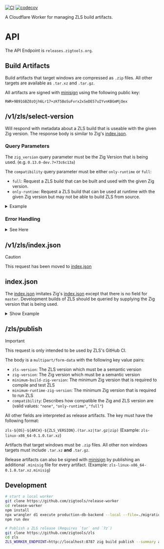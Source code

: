 [![CI](https://github.com/zigtools/release-worker/workflows/CI/badge.svg)](https://github.com/zigtools/release-worker/actions)
[![codecov](https://codecov.io/gh/zigtools/release-worker/graph/badge.svg?token=A3YHEUHMT2)](https://codecov.io/gh/zigtools/release-worker)

A Cloudflare Worker for managing ZLS build artifacts.

# API

The API Endpoint is `releases.zigtools.org`.

## Build Artifacts

Build artifacts that target windows are compressed as `.zip` files. All other targets are available as `.tar.xz` and `.tar.gz`.

All artifacts are signed with [minisign](https://jedisct1.github.io/minisign/) using the following public key:

```
RWR+9B91GBZ0zOjh6Lr17+zKf5BoSuFvrx2xSeDE57uIYvnKBGmMjOex
```

## /v1/zls/select-version

Will respond with metadata about a ZLS build that is useable with the given Zig version.
The response body is similar to Zig's [index.json](https://ziglang.org/download/index.json).

### Query Parameters

The `zig_version` query parameter must be the Zig Version that is being used. (e.g. `0.13.0-dev.7+73c6c13a`)

The `compatibility` query parameter must be either `only-runtime` or `full`:

- `full`: Request a ZLS build that can be built and used with the given Zig version.
- `only-runtime`: Request a ZLS build that can be used at runtime with the given Zig version but may not be able to build ZLS from source.

<details>
  <summary>Example</summary>
  
  ```bash
  curl "https://releases.zigtools.org/v1/zls/select-version?zig_version=0.13.0-dev.7%2B73c6c13a&compatibility=only-runtime" # 0.13.0-dev.7+73c6c13a
  ```
  
  ```json
  {
    "version": "0.12.0",
    "date": "2024-04-26",
    "x86_64-windows": {
      "tarball": "https://builds.zigtools.org/zls-windows-x86_64-0.12.0.zip",
      "shasum": "9656942a98e6d582b8e1d7486d0d3523ee80b0120d4a1d0740e963e45ea88954",
      "size": "3697303"
    },
    "x86-windows": {
      "tarball": "https://builds.zigtools.org/zls-windows-x86-0.12.0.zip",
      "shasum": "4a27fa034f0d2c0f32481eb4b32e198b68115440d501b126463bfa72000c4b38",
      "size": "3850972"
    },
    "x86_64-linux": {
      "tarball": "https://builds.zigtools.org/zls-linux-x86_64-0.12.0.tar.xz",
      "shasum": "3a055bc2ead457d45d71fe16d63166ac9586beea2728ac2af12e0fd8217fbe2e",
      "size": "3241444"
    },
    "x86_64-macos": {
      "tarball": "https://builds.zigtools.org/zls-macos-x86_64-0.12.0.tar.xz",
      "shasum": "6360f923e6e9a68ad317a73bd2990bc3e445c0815ec1c914329a188385660f3a",
      "size": "1038340"
    },
    "x86-linux": {
      "tarball": "https://builds.zigtools.org/zls-linux-x86-0.12.0.tar.xz",
      "shasum": "1d9905c22787242273c6064a76032b8eb9357150c2fd24d1442c70a21f686f39",
      "size": "3308004"
    },
    "aarch64-linux": {
      "tarball": "https://builds.zigtools.org/zls-linux-aarch64-0.12.0.tar.xz",
      "shasum": "9f34884ff22791c2f7c2c7acbe7b9497c4c15321c6ce9c769346b4f4c3d73172",
      "size": "3059812"
    },
    "aarch64-macos": {
      "tarball": "https://builds.zigtools.org/zls-macos-aarch64-0.12.0.tar.xz",
      "shasum": "2e672621bfa671e25a5343b2102cd8a671bebcb7b88c9088d86eecba7bc94bac",
      "size": "913236"
    },
    "wasm32-wasi": {
      "tarball": "https://builds.zigtools.org/zls-wasi-wasm32-0.12.0.tar.xz",
      "shasum": "d81151910728a5b0bd36f0d3f135ad53b6456e5ae26e211ca99fe6156631f93c",
      "size": "2235120"
    }
  }
  ```
  
</details>

### Error Handling

<details>
  <summary> See Here</summary>

The `/v1/zls/select-version` request may be unable to respond with a compatible Zig version.

If the request is valid but cannot be satified, a JSON response with an `code` and `message` field will be send.

```bash
curl "https://releases.zigtools.org/v1/zls/select-version?zig_version=0.30.0&compatibility=full"
```

```json
{
  "code": 1,
  "message": "ZLS 0.30 has not been released yet"
}
```

#### Unsupported

This error _should_ only occur when specifying a very old Zig version like `0.8.0`. Please open an issue when encounting this error on recent Zig versions.

```json
{
  "code": 0,
  "message": "Zig ${ZIG_VERSION} is not supported by ZLS"
}
```

#### Unsupported Release Cycle

The most common scenario for this error is after Zig has tagged a new release but ZLS hasn't updated yet.

Let's say that Zig `0.12.0` has been released but ZLS not yet released ZLS `0.12.0`. ZLS's latest build is therefore a `0.12.0-dev` build.
A request with `?zig_version=0.13.0-dev` will error because there is no ZLS `0.12.*` or ZLS `0.13.0-dev` builds.

Version Order Guide: `0.12.0-dev` < `0.12.0` < `0.13.0-dev` < `0.13.0`

```json
{
  "code": 1,
  "message": "No builds for the ${ZIG_MAJOR_VERSION}.${ZIG_MINOR_VERSION} release cycle are currently available"
}
```

This error only occurs on development/nightly builds of Zig.

#### Incompatible development build

The version selection algorithm has identified the given Zig version as incompatible with any available ZLS build. When encountering this error on the latest Zig master version, it usually means that a breaking change occured that needs ZLS to be updated.

```json
{
  "code": 2,
  "message": "Zig ${ZIG_VERSION} has no compatible ZLS build (yet)"
}
```

This error only occurs on development/nightly builds of Zig.

#### Incompatible tagged release

```json
{
  "code": 3,
  "message": "ZLS ${ZIG_MAJOR_VERSION}.${ZIG_MINOR_VERSION} has not been released yet"
}
```

This error only occurs on tagged releases of Zig.

</details>

## /v1/zls/index.json

> [!CAUTION]
> This request has been moved to [index.json](https://builds.zigtools.org/index.json)

## index.json

The [index.json](https://builds.zigtools.org/index.json) imitates Zig's [index.json](https://ziglang.org/download/index.json) except that there is no field for `master`. Development builds of ZLS should be queried by supplying the Zig version that is being used.

<details>
  <summary>Show Example</summary>
  
  ```bash
  curl "https://builds.zigtools.org/index.json"
  ```
  
  ```json
  {
    "0.13.0": {
      "date": "2024-06-09",
      "x86_64-windows": {
        "tarball": "https://builds.zigtools.org/zls-windows-x86_64-0.13.0.zip",
        "shasum": "d87ed0834df3c30feae976843f0c6640acd31af1f31c0917907f7bfebae5bd14",
        "size": "3773703"
      },
      "x86_64-linux": {
        "tarball": "https://builds.zigtools.org/zls-linux-x86_64-0.13.0.tar.xz",
        "shasum": "ec4c1b45caf88e2bcb9ebb16c670603cc596e4f621b96184dfbe837b39cd8410",
        "size": "3292516"
      },
      "x86_64-macos": {
        "tarball": "https://builds.zigtools.org/zls-macos-x86_64-0.13.0.tar.xz",
        "shasum": "4b63854d6b76810abd2563706e7d768efc7111e44dd8b371d49198e627697a13",
        "size": "1047656"
      },
      "x86-windows": {
        "tarball": "https://builds.zigtools.org/zls-windows-x86-0.13.0.zip",
        "shasum": "8d71f0fde1238082ee3b7fb5d9e361411183fad2d7a55a78b403ed7cd4fc2d13",
        "size": "3876223"
      },
      "x86-linux": {
        "tarball": "https://builds.zigtools.org/zls-linux-x86-0.13.0.tar.xz",
        "shasum": "9b1632f53528ec29b214286a6056ba1b352737335311926c48317daf1f73f234",
        "size": "3342824"
      },
      "aarch64-linux": {
        "tarball": "https://builds.zigtools.org/zls-linux-aarch64-0.13.0.tar.xz",
        "shasum": "8e258711168c2e3e7e81d6074663cfe291309b779928aaa4c66aed1affeba1aa",
        "size": "3117620"
      },
      "aarch64-macos": {
        "tarball": "https://builds.zigtools.org/zls-macos-aarch64-0.13.0.tar.xz",
        "shasum": "9848514524f5e5d33997ac280b7d92388407209d4b8d4be3866dc3cf30ca6ca8",
        "size": "929348"
      },
      "wasm32-wasi": {
        "tarball": "https://builds.zigtools.org/zls-wasi-wasm32-0.13.0.tar.xz",
        "shasum": "ed2af8a5c8661a3eeaa5d498db150c237fe721dd5f48f99ec14833c2b5208493",
        "size": "2231904"
      }
    },
    "0.12.0": {
      "date": "2024-06-08",
      "aarch64-linux": {
        "tarball": "https://builds.zigtools.org/zls-linux-aarch64-0.12.0.tar.xz",
        "shasum": "ea81ee5c64c8b39aaf23c26d641e263470738d76bee945db9f7207bad10f6d6f",
        "size": "3058360"
      },
      "x86-linux": {
        "tarball": "https://builds.zigtools.org/zls-linux-x86-0.12.0.tar.xz",
        "shasum": "f9ed28d9eb12701b85aafd1956d0d2622086a11761a68561de26677f6410ae6c",
        "size": "3307028"
      },
      "x86_64-linux": {
        "tarball": "https://builds.zigtools.org/zls-linux-x86_64-0.12.0.tar.xz",
        "shasum": "a1049798c9d3b14760f24de5c0a6b5a176abd404979828342b7319939563dfaa",
        "size": "3238880"
      },
      "aarch64-macos": {
        "tarball": "https://builds.zigtools.org/zls-macos-aarch64-0.12.0.tar.xz",
        "shasum": "48892e8e75ebd8cbe1d82548e20094c4c9f7f1b81fdabe18b430f334d93dc76c",
        "size": "912760"
      },
      "x86_64-macos": {
        "tarball": "https://builds.zigtools.org/zls-macos-x86_64-0.12.0.tar.xz",
        "shasum": "6c6b24d2d57de6fcae8c44d8c484a359262b4a46339fe339a6fade433fc7c6b6",
        "size": "1038668"
      },
      "wasm32-wasi": {
        "tarball": "https://builds.zigtools.org/zls-wasi-wasm32-0.12.0.tar.xz",
        "shasum": "82f9fa4394676c25e4b090253f4bcc811f2cc0186abef6e29e90d908af5c60a8",
        "size": "2235168"
      },
      "x86-windows": {
        "tarball": "https://builds.zigtools.org/zls-windows-x86-0.12.0.zip",
        "shasum": "38bf431c3d8eb484458c77a8b7517a44d1bdbc8e1b85d664f8e8f616d94a92c0",
        "size": "3850972"
      },
      "x86_64-windows": {
        "tarball": "https://builds.zigtools.org/zls-windows-x86_64-0.12.0.zip",
        "shasum": "3ff600660081c1867a83a800d22ad784849d1bee2e18bbe4495b95164e3de136",
        "size": "3697303"
      }
    },
    "0.11.0": {
      "date": "2024-06-08",
      "aarch64-linux": {
        "tarball": "https://builds.zigtools.org/zls-linux-aarch64-0.11.0.tar.xz",
        "shasum": "43184d2d324b27d2f18b72818676b367e6633264a0f4d74d1249b8a0824d1e1c",
        "size": "2871712"
      },
      "x86-linux": {
        "tarball": "https://builds.zigtools.org/zls-linux-x86-0.11.0.tar.xz",
        "shasum": "580e8de3980778dc77aa0a77fb60efc0c71a17e12987f43379b326fc4c5dcf6c",
        "size": "2954488"
      },
      "x86_64-linux": {
        "tarball": "https://builds.zigtools.org/zls-linux-x86_64-0.11.0.tar.xz",
        "shasum": "bd65d0cd79e83395b98035991b100821589b07ed8716fb2a44b1e234c9167f3f",
        "size": "2965448"
      },
      "aarch64-macos": {
        "tarball": "https://builds.zigtools.org/zls-macos-aarch64-0.11.0.tar.xz",
        "shasum": "5152757727a958e6991b09fee4fb1b89c42b0e1c19f6b866e3567a83a126851c",
        "size": "1605664"
      },
      "x86_64-macos": {
        "tarball": "https://builds.zigtools.org/zls-macos-x86_64-0.11.0.tar.xz",
        "shasum": "8d3d83c8e1fc7a13d0c58624a9a0bdb289771c3714d01d7aace24277c95e70fb",
        "size": "1746000"
      },
      "wasm32-wasi": {
        "tarball": "https://builds.zigtools.org/zls-wasi-wasm32-0.11.0.tar.xz",
        "shasum": "06e13738a34625fe36dd397dc095c8dd986ba49c214574d5a7d04aa0a5ca669d",
        "size": "2799028"
      },
      "x86-windows": {
        "tarball": "https://builds.zigtools.org/zls-windows-x86-0.11.0.zip",
        "shasum": "8fd720f60de35e59ea3ac465d83fe4c15fd002a3abd5c259abd1cabf30756626",
        "size": "4530355"
      },
      "x86_64-windows": {
        "tarball": "https://builds.zigtools.org/zls-windows-x86_64-0.11.0.zip",
        "shasum": "b14608a9541e89cbe8993ff22a6e3cf6248dd326cc5d42c4ee5469f2933e155b",
        "size": "4186972"
      }
    },
    "0.10.0": {
      "date": "2024-06-08",
      "x86-linux": {
        "tarball": "https://builds.zigtools.org/zls-linux-x86-0.10.0.tar.xz",
        "shasum": "dfc6f2d791b84ff7bd7bfe24e17bc1fed430b6f2db7d8a31735fa19c892334e4",
        "size": "1142116"
      },
      "x86_64-linux": {
        "tarball": "https://builds.zigtools.org/zls-linux-x86_64-0.10.0.tar.xz",
        "shasum": "9a6cda8a9dc4b536f76439285541ad197eb30f67b0df47746411043c48091351",
        "size": "1168192"
      },
      "aarch64-macos": {
        "tarball": "https://builds.zigtools.org/zls-macos-aarch64-0.10.0.tar.xz",
        "shasum": "543c9f7d8895ab12b8c0b860601513c54d354ffd558a439fed9152af74c65ce6",
        "size": "378028"
      },
      "x86_64-macos": {
        "tarball": "https://builds.zigtools.org/zls-macos-x86_64-0.10.0.tar.xz",
        "shasum": "bebd917db44e8fff8daf5aab9f06dbee183dad1ce351bc6ecb264ccae710d951",
        "size": "486076"
      },
      "x86-windows": {
        "tarball": "https://builds.zigtools.org/zls-windows-x86-0.10.0.zip",
        "shasum": "8b1e20ddf16419d956473830c450dbe6eb3f9022404b65a85bc0707437419405",
        "size": "1645296"
      },
      "x86_64-windows": {
        "tarball": "https://builds.zigtools.org/zls-windows-x86_64-0.10.0.zip",
        "shasum": "f9a29b8e5a743282112c53caa28de7f8534e4c83cf801011263202266fc5ff2e",
        "size": "1582483"
      }
    },
    "0.9.0": {
      "date": "2024-06-08",
      "x86_64-linux": {
        "tarball": "https://builds.zigtools.org/zls-linux-x86_64-0.9.0.tar.xz",
        "shasum": "0bb16e2e3a1c4dab22b1d6b25deeefd2212abcc2e88702a3f58705164703a7f8",
        "size": "1145776"
      },
      "x86.tar-linux": {
        "tarball": "https://builds.zigtools.org/zls-linux-x86.tar-0.9.0.tar.xz",
        "shasum": "4596d0fcf236da331fa3afd9f282ac2492f22469f1b673465035b80850f4bd01",
        "size": "1187788"
      },
      "x86_64-macos": {
        "tarball": "https://builds.zigtools.org/zls-macos-x86_64-0.9.0.tar.xz",
        "shasum": "d8f2e8deda1751d7d46979b686784ebd5c843a9ba8f0bce69424351c4bfbea5f",
        "size": "417592"
      },
      "x86-windows": {
        "tarball": "https://builds.zigtools.org/zls-windows-x86-0.9.0.zip",
        "shasum": "30cdf11c1c4cfe8ec260596dbf80ec498740ecd7fce6a025006176e21a90cd52",
        "size": "1648827"
      },
      "x86_64-windows": {
        "tarball": "https://builds.zigtools.org/zls-windows-x86_64-0.9.0.zip",
        "shasum": "0a99b39124c536fc277208b71c1ddb82a8ba29aa9de1df5a4e824d633420f62e",
        "size": "1627474"
      }
    }
  }
  ```
  
</details>

## /zls/publish

> [!IMPORTANT]
> This request is only intended to be used by ZLS's GitHub CI.

The body is a `multipart/form-data` with the following key value pairs:

- `zls-version`: The ZLS version which must be a semantic version
- `zig-version`: The Zig version which must be a semantic version
- `minimum-build-zig-version`: The minimum Zig version that is required to compile and test ZLS
- `minimum-runtime-zig-version`: The minimum Zig version that is required to run ZLS
- `compatibility`: Describes how compatible the Zig and ZLS version are (valid values: `"none"`, `"only-runtime"`, `"full"`)

All other fields are interpreted as release artifacts. The key must have the following format:

`zls-${OS}-${ARCH}-${ZLS_VERSION}.(tar.xz|tar.gz|zip)` (Example: `zls-linux-x86_64-0.1.0.tar.xz`)

Artifacts that target windows must be `.zip` files. All other non windows targets must include `.tar.xz` **and** `.tar.gz`.

Release artifacts can also be signed with [minisign](https://jedisct1.github.io/minisign/) by publishing an additional `.minisig` file for every artifact. (Example: `zls-linux-x86_64-0.1.0.tar.xz.minisig`)

## Development

```bash
# start a local worker
git clone https://github.com/zigtools/release-worker
cd release-worker
npm install
npx wrangler d1 execute production-db-backend --local --file=./migrations/0000_initial.sql
npm run dev
```

```bash
# Publish a ZLS release (Requires `tar` and `7z`)
git clone https://github.com/zigtools/zls
cd zls
ZLS_WORKER_ENDPOINT=http://localhost:8787 zig build publish --summary all
```
